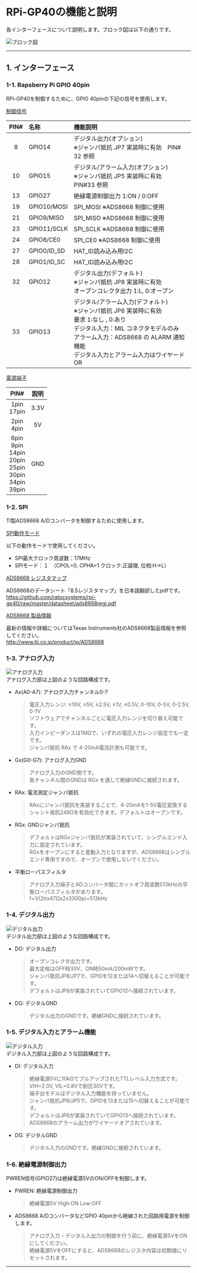 # RPi-GP40の機能と説明  
各インターフェースについて説明します。ブロック図は以下の通りです。  

![ブロック図](./img/block.png)  
  

___  
## 1. インターフェース  
### 1-1. Rapsberry Pi GPIO 40pin  
RPi-GP40を制御するために、GPIO 40pinの下記の信号を使用します。  
  
<u>制御信号</u>  
  
| PIN# | 名称 | 機能説明 |  
|:---:|:---|:---|  
|8|GPIO14|デジタル出力(オプション) <br> ※ジャンパ抵抗 JP7 実装時に有効　PIN# 32 参照|  
|10|GPIO15|デジタル/アラーム入力(オプション) <br>  ※ジャンパ抵抗 JP5 実装時に有効　PIN#33  参照|  
|13|GPIO27|絶縁電源制御出力  1:ON / 0:OFF|  
|19|GPIO10/MOSI|SPI_MOSI ※ADS8668 制御に使用|  
|21|GPIO9/MISO|SPI_MISO ※ADS8668 制御に使用|  
|23|GPIO11/SCLK|SPI_SCLK ※ADS8668 制御に使用|  
|24|GPIO8/CE0|SPI_CE0 ※ADS8668 制御に使用|  
|27|GPIO0/ID_SD|HAT_ID読み込み用I2C|  
|28|GPIO1/ID_SC|HAT_ID読み込み用I2C|  
|32|GPIO12|デジタル出力(デフォルト) <br> ※ジャンパ抵抗 JP8 実装時に有効 <br> オープンコレクタ出力 1:L, 0:オープン|  
|33|GPIO13|デジタル/アラーム入力(デフォルト) <br> ※ジャンパ抵抗 JP6 実装時に有効 <br>  要求  1:なし , 0:あり <br> デジタル入力：MIL コネクタモデルのみ <br>アラーム入力：ADS8668 の ALARM 通知機能 <br> デジタル入力とアラーム入力はワイヤード OR|  

<u>電源端子</u>  
  
|PIN#|説明|  
|:--:|:--:|  
|1pin<br>17pin|3.3V|  
|2pin<br>4pin|5V|  
|6pin<br>9pin<br>14pin<br>20pin<br>25pin<br>30pin<br>34pin<br>39pin|GND|  
  
### 1-2. SPI  
TI製ADS8668 A/Dコンバータを制御するために使用します。  
  
<u>SPI動作モード</u>
  
以下の動作モードで使用してください。  
- SPI最大クロック周波数：17MHz  
- SPIモード：１　（CPOL=0, CPHA=1 クロック:正論理, 位相:H→L）  
  
<u>ADS8668 レジスタマップ</u>  
  
ADS8668のデータシート「8.5レジスタマップ」を日本語翻訳したpdfです。  
https://github.com/ratocsystems/rpi-gp40/raw/master/datasheet/ads8668regj.pdf  

<u>ADS8668 製品情報</u>  
  
最新の情報や詳細についてはTexas Instruments社のADS8668製品情報を参照してください。  
http://www.tij.co.jp/product/jp/ADS8668  
 
  
### 1-3. アナログ入力  
![アナログ入力](./img/AIN.png)  
アナログ入力部は上図のような回路構成です。  
- Ax(A0-A7): アナログ入力チャンネル0-7  
    > 電圧入力レンジ: ±10V, ±5V, ±2.5V, ±1V, ±0.5V, 0-10V, 0-5V, 0-2.5V, 0-1V  
    > ソフトウェアでチャンネルごとに電圧入力レンジを切り替え可能です。  
    > 入力インピーダンスは1MΩで、いずれの電圧入力レンジ設定でも一定です。  
    > ジャンパ抵抗 RAx で 4-20mA電流計測も可能です。  
- Gx(G0-G7): アナログ入力GND  
    > アナログ入力のGND側です。  
    > 各チャンネル間のGNDは RGx を通して絶縁GNDに接続されます。  
- RAx: 電流測定ジャンパ抵抗  
    > RAxにジャンパ抵抗を実装することで、4-20mAを1-5V電圧変換するシャント抵抗249Ωを有効化できます。デフォルトはオープンです。  
- RGx: GNDジャンパ抵抗  
    > デフォルトはRGxジャンパ抵抗が実装されていて、シングルエンド入力に設定されています。  
    > RGxをオープンにすると差動入力となりますが、ADS8668はシングルエンド専用ですので、オープンで使用しないでください。  
- 平衡ローパスフィルタ  
    > アナログ入力端子とADコンバータ間にカットオフ周波数513kHzの平衡ローパスフィルタがあります。  
    > f=1/(2πx47Ωx2x3300p)=513kHz  
 
### 1-4. デジタル出力  
![デジタル出力](./img/DOUT.png)  
デジタル出力部は上図のような回路構成です。  
- DO: デジタル出力  
    > オープンコレクタ出力です。  
    > 最大定格はOFF時30V、ON時50mA/200mWです。  
    > ジャンパ抵抗JP8/JP7で、GPIOを12または14へ切替えることが可能です。  
    > デフォルトはJP8が実装されていてGPIO12へ接続されています。  
- DG: デジタルGND  
    > デジタル出力のGNDです。絶縁GNDに接続されています。  
  
### 1-5. デジタル入力とアラーム機能  
![デジタル入力](./img/DIN.png)  
デジタル入力部は上図のような回路構成です。  
- DI: デジタル入力  
    > 絶縁電源5Vに10kΩでプルアップされたTTLレベル入力方式です。  
    > VIH=2.0V, VIL=0.8Vで耐圧30Vです。  
    > 端子台モデルはデジタル入力機能を持っていません。  
    > ジャンパ抵抗JP6/JP5で、GPIOを13または15へ切替えることが可能です。  
    > デフォルトはJP6が実装されていてGPIO13へ接続されています。  
    > ADS8668のアラーム出力がワイヤードオアされています。  
- DG: デジタルGND  
    > デジタル入力のGNDです。絶縁GNDに接続されています。  

### 1-6. 絶縁電源制御出力  
PWREN信号(GPIO27)は絶縁電源5VのON/OFFを制御します。  
- PWREN: 絶縁電源制御出力  
    > 絶縁電源5V High:ON Low:OFF  
- ADS8668 A/DコンバータなどGPIO 40pinから絶縁された回路用電源を制御します。  
    > アナログ入力・デジタル入出力の制御を行う前に、絶縁電源5VをONにしてください。  
    > 絶縁電源5VをOFFにすると、ADS8668のレジスタ内容は初期値にリセットされます。  

___  
  

